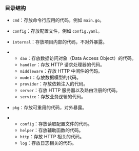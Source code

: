 ### 目录结构

- `cmd`：存放命令行应用的代码，例如 `main.go`。

- `config`：存放配置文件，例如 `config.yaml`。

- `internal`：存放项目内部的代码，不对外暴露。

- - `dao`：存放数据访问对象（Data Access Object）的代码。
  - `handler`：存放 HTTP 请求处理器的代码。
  - `middleware`：存放 HTTP 中间件的代码。
  - `model`：存放数据模型的代码。
  - `provider`：存放依赖注入的代码。
  - `server`：存放 HTTP 服务器以及路由注册的代码。
  - `service`：存放业务逻辑的代码。

- `pkg`：存放可重用的代码，对外暴露。

- - `config`：存放读取配置文件的代码。
  - `helper`：存放辅助函数的代码。
  - `http`：存放 HTTP 相关的代码。
  - `log`：存放日志相关的代码。
